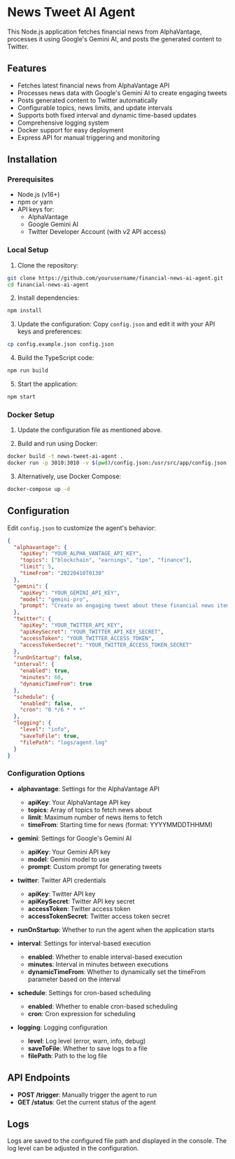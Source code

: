 # News Tweet AI Agent

This Node.js application fetches financial news from AlphaVantage, processes it using Google's Gemini AI, and posts the generated content to Twitter.

## Features

- Fetches latest financial news from AlphaVantage API
- Processes news data with Google's Gemini AI to create engaging tweets
- Posts generated content to Twitter automatically
- Configurable topics, news limits, and update intervals
- Supports both fixed interval and dynamic time-based updates
- Comprehensive logging system
- Docker support for easy deployment
- Express API for manual triggering and monitoring

## Installation

### Prerequisites

- Node.js (v16+)
- npm or yarn
- API keys for:
  - AlphaVantage
  - Google Gemini AI
  - Twitter Developer Account (with v2 API access)

### Local Setup

1. Clone the repository:

```bash
git clone https://github.com/yourusername/financial-news-ai-agent.git
cd financial-news-ai-agent
```

2. Install dependencies:

```bash
npm install
```

3. Update the configuration:
   Copy `config.json` and edit it with your API keys and preferences:

```bash
cp config.example.json config.json
```

4. Build the TypeScript code:

```bash
npm run build
```

5. Start the application:

```bash
npm start
```

### Docker Setup

1. Update the configuration file as mentioned above.

2. Build and run using Docker:

```bash
docker build -t news-tweet-ai-agent .
docker run -p 3010:3010 -v $(pwd)/config.json:/usr/src/app/config.json news-tweet-ai-agent
```

3. Alternatively, use Docker Compose:

```bash
docker-compose up -d
```

## Configuration

Edit `config.json` to customize the agent's behavior:

```json
{
  "alphavantage": {
    "apiKey": "YOUR_ALPHA_VANTAGE_API_KEY",
    "topics": ["blockchain", "earnings", "ipo", "finance"],
    "limit": 5,
    "timeFrom": "20220410T0130"
  },
  "gemini": {
    "apiKey": "YOUR_GEMINI_API_KEY",
    "model": "gemini-pro",
    "prompt": "Create an engaging tweet about these financial news items..."
  },
  "twitter": {
    "apiKey": "YOUR_TWITTER_API_KEY",
    "apiKeySecret": "YOUR_TWITTER_API_KEY_SECRET",
    "accessToken": "YOUR_TWITTER_ACCESS_TOKEN",
    "accessTokenSecret": "YOUR_TWITTER_ACCESS_TOKEN_SECRET"
  },
  "runOnStartup": false,
  "interval": {
    "enabled": true,
    "minutes": 60,
    "dynamicTimeFrom": true
  },
  "schedule": {
    "enabled": false,
    "cron": "0 */6 * * *"
  },
  "logging": {
    "level": "info",
    "saveToFile": true,
    "filePath": "logs/agent.log"
  }
}
```

### Configuration Options

- **alphavantage**: Settings for the AlphaVantage API

  - **apiKey**: Your AlphaVantage API key
  - **topics**: Array of topics to fetch news about
  - **limit**: Maximum number of news items to fetch
  - **timeFrom**: Starting time for news (format: YYYYMMDDTHHMM)

- **gemini**: Settings for Google's Gemini AI

  - **apiKey**: Your Gemini API key
  - **model**: Gemini model to use
  - **prompt**: Custom prompt for generating tweets

- **twitter**: Twitter API credentials

  - **apiKey**: Twitter API key
  - **apiKeySecret**: Twitter API key secret
  - **accessToken**: Twitter access token
  - **accessTokenSecret**: Twitter access token secret

- **runOnStartup**: Whether to run the agent when the application starts

- **interval**: Settings for interval-based execution

  - **enabled**: Whether to enable interval-based execution
  - **minutes**: Interval in minutes between executions
  - **dynamicTimeFrom**: Whether to dynamically set the timeFrom parameter based on the interval

- **schedule**: Settings for cron-based scheduling

  - **enabled**: Whether to enable cron-based scheduling
  - **cron**: Cron expression for scheduling

- **logging**: Logging configuration
  - **level**: Log level (error, warn, info, debug)
  - **saveToFile**: Whether to save logs to a file
  - **filePath**: Path to the log file

## API Endpoints

- **POST /trigger**: Manually trigger the agent to run
- **GET /status**: Get the current status of the agent

## Logs

Logs are saved to the configured file path and displayed in the console. The log level can be adjusted in the configuration.
